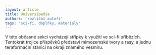 ```yaml
---
layout: article
title: Universipedia
authors: 'rozliční autoři'
tags: 'sci-fi, doplňky, materiály'
---
```


V této občasné sekci vycházejí střípky k využití
ve sci-fi příbězích. Tentokrát trojice příspěvků
představí mimozemské tvory a rasy, a jednu teraformační
stanici na okraji známého vesmíru.
